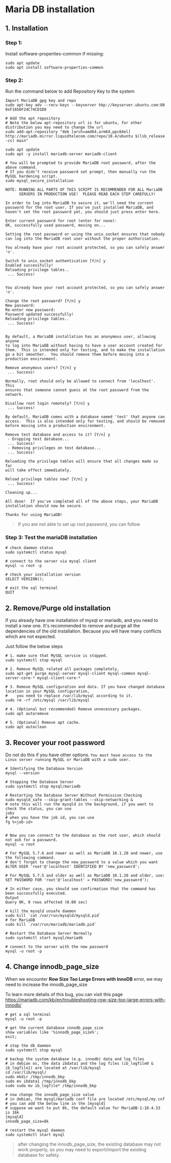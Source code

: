 # Maria DB installation

## 1. Installation

### Step 1: 

Install software-properties-common if missing:

```shell
sudo apt update
sudo apt install software-properties-common
```

### Step 2: 

Run the command below to add Repository Key to the system

```shell
Import MariaDB gpg key and repo
sudo apt-key adv --recv-keys --keyserver hkp://keyserver.ubuntu.com:80 0xF1656F24C74CD1D8

# Add the apt repository
# Note the below apt-repository url is for ubuntu, for other distribution you may need to change the url
sudo add-apt-repository "deb [arch=amd64,arm64,ppc64el] http://mariadb.mirror.liquidtelecom.com/repo/10.4/ubuntu $(lsb_release -cs) main"

sudo apt update
sudo apt -y install mariadb-server mariadb-client

# You will be prompted to provide MariaDB root password, after the above command.
# If you didn’t receive password set prompt, then manually run the MySQL hardening script.
sudo mysql_secure_installation 

NOTE: RUNNING ALL PARTS OF THIS SCRIPT IS RECOMMENDED FOR ALL MariaDB
      SERVERS IN PRODUCTION USE!  PLEASE READ EACH STEP CAREFULLY!

In order to log into MariaDB to secure it, we'll need the current
password for the root user. If you've just installed MariaDB, and
haven't set the root password yet, you should just press enter here.

Enter current password for root (enter for none): 
OK, successfully used password, moving on...

Setting the root password or using the unix_socket ensures that nobody
can log into the MariaDB root user without the proper authorisation.

You already have your root account protected, so you can safely answer 'n'.

Switch to unix_socket authentication [Y/n] y
Enabled successfully!
Reloading privilege tables..
 ... Success!


You already have your root account protected, so you can safely answer 'n'.

Change the root password? [Y/n] y
New password: 
Re-enter new password: 
Password updated successfully!
Reloading privilege tables..
 ... Success!


By default, a MariaDB installation has an anonymous user, allowing anyone
to log into MariaDB without having to have a user account created for
them.  This is intended only for testing, and to make the installation
go a bit smoother.  You should remove them before moving into a
production environment.

Remove anonymous users? [Y/n] y
 ... Success!

Normally, root should only be allowed to connect from 'localhost'.  This
ensures that someone cannot guess at the root password from the network.

Disallow root login remotely? [Y/n] y
 ... Success!

By default, MariaDB comes with a database named 'test' that anyone can
access.  This is also intended only for testing, and should be removed
before moving into a production environment.

Remove test database and access to it? [Y/n] y
 - Dropping test database...
 ... Success!
 - Removing privileges on test database...
 ... Success!

Reloading the privilege tables will ensure that all changes made so far
will take effect immediately.

Reload privilege tables now? [Y/n] y
 ... Success!

Cleaning up...

All done!  If you've completed all of the above steps, your MariaDB
installation should now be secure.

Thanks for using MariaDB!
```
> If you are not able to set up root password, you can follow


### Step 3: Test the mariaDB installation

```shell
# check daemon status
sudo systemctl status mysql

# connect to the server via mysql client
mysql -u root -p

# check your installation version
SELECT VERSION();

# exit the sql terminal
QUIT
```

## 2. Remove/Purge old installation

If you already have one installation of mysql or mariadb, and you need to install a new one. It's recommended to
remove and purge all the dependencies of the old installation. Because you will have many conflicts which are not 
expected.

Just follow the below steps
```shell
# 1. make sure that MySQL service is stopped.
sudo systemctl stop mysql

# 2. Remove MySQL related all packages completely.
sudo apt-get purge mysql-server mysql-client mysql-common mysql-server-core-* mysql-client-core-*

# 3. Remove MySQL configuration and data. If you have changed database location in your MySQL configuration, 
#    you need to replace /var/lib/mysql according to it.
sudo rm -rf /etc/mysql /var/lib/mysql

# 4. (Optional but recommended) Remove unnecessary packages.
sudo apt autoremove

# 5. (Optional) Remove apt cache.
sudo apt autoclean
```

## 3. Recover your root password

Do not do this if you have other options. `You must have access to the Linux server running MySQL or MariaDB with a sudo user.`


```shell
# Identifying the Database Version
mysql --version

# Stopping the Database Server
sudo systemctl stop mysql/mariadb

# Restarting the Database Server Without Permission Checking
sudo mysqld_safe --skip-grant-tables --skip-networking &
# note this will run the mysqld in the background, if you want to check the status, you can use
jobs
# when you have the job id, you can use 
fg %<job-id>


# Now you can connect to the database as the root user, which should not ask for a password.
mysql -u root

# For MySQL 5.7.6 and newer as well as MariaDB 10.1.20 and newer, use the following command.
# don't forget to change the new_password to a value which you want
ALTER USER 'root'@'localhost' IDENTIFIED BY 'new_password';

# For MySQL 5.7.5 and older as well as MariaDB 10.1.20 and older, use:
SET PASSWORD FOR 'root'@'localhost' = PASSWORD('new_password');

# In either case, you should see confirmation that the command has been successfully executed.
Output
Query OK, 0 rows affected (0.00 sec)

# kill the mysqld unsafe daemon
sudo kill `cat /var/run/mysqld/mysqld.pid`
# for MariaDB
sudo kill `/var/run/mariadb/mariadb.pid`

# Restart the Database Server Normally
sudo systemctl start mysql/mariadb

# connect to the server with the new password
mysql -u root -p
```

## 4. Change innodb_page_size
When we encounter **Row Size Too Large Errors with InnoDB** error, we may need to increase the innodb_page_size

To learn more details of this bug, you can visit this page
https://mariadb.com/kb/en/troubleshooting-row-size-too-large-errors-with-innodb/

```shell
# get a sql terminal
mysql -u root -p

# get the current database innodb_page_size
show variables like '%innodb_page_size%';
exit;

# stop the db daemon
sudo systemctl stop mysql

# backup the system database (e.g. innodb) data and log files
# in debian os, the data ibdata1 and the log files (ib_logfile0 & ib_logfile1) are located at /var/lib/mysql
cd /var/lib/mysql/
sudo mkdir /tmp/innodb_bkp
sudo mv ibdata1 /tmp/innodb_bkp
sudo sudo mv ib_logfile* /tmp/innodb_bkp

# now change the innodb_page_size value
# in debian, the mysql/mariadb conf file are located /etc/mysql/my.cnf
# you can add the below line in the [mysqld]
# suppose we want to put 8k, the default value for MariaDB-1:10.4.33 is 16k
[mysqld]
innodb_page_size=8k

# restart the mysql daemon
sudo systemctl start mysql

```

> after changing the innodb_page_size, the existing database may not work properly, so you may need to export/import
  the existing database for safety.